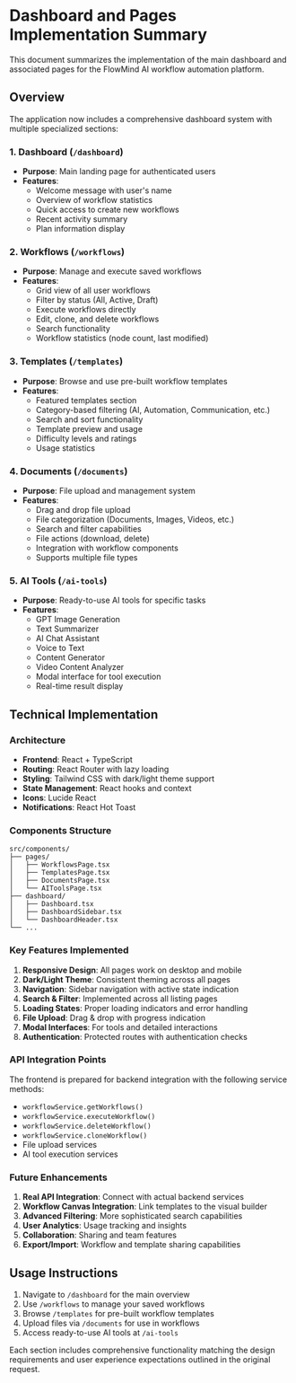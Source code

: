 # Dashboard and Pages Implementation Summary

This document summarizes the implementation of the main dashboard and associated pages for the FlowMind AI workflow automation platform.

## Overview

The application now includes a comprehensive dashboard system with multiple specialized sections:

### 1. Dashboard (`/dashboard`)
- **Purpose**: Main landing page for authenticated users
- **Features**:
  - Welcome message with user's name
  - Overview of workflow statistics
  - Quick access to create new workflows
  - Recent activity summary
  - Plan information display

### 2. Workflows (`/workflows`)
- **Purpose**: Manage and execute saved workflows
- **Features**:
  - Grid view of all user workflows
  - Filter by status (All, Active, Draft)
  - Execute workflows directly
  - Edit, clone, and delete workflows
  - Search functionality
  - Workflow statistics (node count, last modified)

### 3. Templates (`/templates`)
- **Purpose**: Browse and use pre-built workflow templates
- **Features**:
  - Featured templates section
  - Category-based filtering (AI, Automation, Communication, etc.)
  - Search and sort functionality
  - Template preview and usage
  - Difficulty levels and ratings
  - Usage statistics

### 4. Documents (`/documents`)
- **Purpose**: File upload and management system
- **Features**:
  - Drag and drop file upload
  - File categorization (Documents, Images, Videos, etc.)
  - Search and filter capabilities
  - File actions (download, delete)
  - Integration with workflow components
  - Supports multiple file types

### 5. AI Tools (`/ai-tools`)
- **Purpose**: Ready-to-use AI tools for specific tasks
- **Features**:
  - GPT Image Generation
  - Text Summarizer
  - AI Chat Assistant
  - Voice to Text
  - Content Generator
  - Video Content Analyzer
  - Modal interface for tool execution
  - Real-time result display

## Technical Implementation

### Architecture
- **Frontend**: React + TypeScript
- **Routing**: React Router with lazy loading
- **Styling**: Tailwind CSS with dark/light theme support
- **State Management**: React hooks and context
- **Icons**: Lucide React
- **Notifications**: React Hot Toast

### Components Structure
```
src/components/
├── pages/
│   ├── WorkflowsPage.tsx
│   ├── TemplatesPage.tsx
│   ├── DocumentsPage.tsx
│   └── AIToolsPage.tsx
├── dashboard/
│   ├── Dashboard.tsx
│   ├── DashboardSidebar.tsx
│   └── DashboardHeader.tsx
└── ...
```

### Key Features Implemented

1. **Responsive Design**: All pages work on desktop and mobile
2. **Dark/Light Theme**: Consistent theming across all pages
3. **Navigation**: Sidebar navigation with active state indication
4. **Search & Filter**: Implemented across all listing pages
5. **Loading States**: Proper loading indicators and error handling
6. **File Upload**: Drag & drop with progress indication
7. **Modal Interfaces**: For tools and detailed interactions
8. **Authentication**: Protected routes with authentication checks

### API Integration Points

The frontend is prepared for backend integration with the following service methods:
- `workflowService.getWorkflows()`
- `workflowService.executeWorkflow()`
- `workflowService.deleteWorkflow()`
- `workflowService.cloneWorkflow()`
- File upload services
- AI tool execution services

### Future Enhancements

1. **Real API Integration**: Connect with actual backend services
2. **Workflow Canvas Integration**: Link templates to the visual builder
3. **Advanced Filtering**: More sophisticated search capabilities
4. **User Analytics**: Usage tracking and insights
5. **Collaboration**: Sharing and team features
6. **Export/Import**: Workflow and template sharing capabilities

## Usage Instructions

1. Navigate to `/dashboard` for the main overview
2. Use `/workflows` to manage your saved workflows
3. Browse `/templates` for pre-built workflow templates
4. Upload files via `/documents` for use in workflows
5. Access ready-to-use AI tools at `/ai-tools`

Each section includes comprehensive functionality matching the design requirements and user experience expectations outlined in the original request. 
